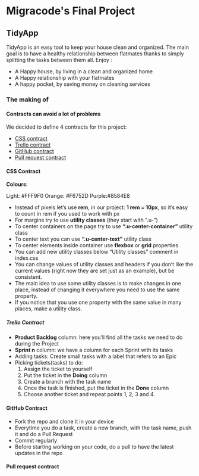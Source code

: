 # Migracode's Final Project

## TidyApp

TidyApp is an easy tool to keep your house clean and organized. The main goal is to have a healthy relationship between flatmates thanks to simply splitting the tasks between them all.
Enjoy :

- A Happy house, by living in a clean and organized home
- A Happy relationship with your flatmates
- A happy pocket, by saving money on cleaning services

### The making of

#### Contracts can avoid a lot of problems

We decided to define 4 contracts for this project:

- [CSS contract](#css-contract)
- [Trello contract](#trello-contract)
- [GitHub contract](#github-contract)
- [Pull request contract](#pull-request-contract)

#### CSS Contract

**Colours**:

Light: #FFF9F0
Orange: #F6752D
Purple:#8584E8

- Instead of pixels let’s use **rem**, in our project:
  **1 rem = 10px**, so it’s easy to count in rem if you used to work with px
- For margins try to use **utility classes** (they start with “.u-”)
- To center containers on the page try to use **“.u-center-container”** utility class
- To center text you can use **“.u-center-text”** utility class
- To center elements inside container use **flexbox** or **grid** properties
- You can add new utility classes below “Utility classes” comment in index.css
- You can change values of utility classes and headers if you don’t like the current values (right now they are set just as an example), but be consistent.
- The main idea to use some utility classes is to make changes in one place, instead of changing it everywhere you need to use the same property.
- If you notice that you use one property with the same value in many places, make a utility class.

##### Trello Contract

- **Product Backlog** column: here you’ll find all the tasks we need to do during the Project
- **Sprint n** column: we have a column for each Sprint with its tasks
- Adding tasks:
  Create small tasks with a label that refers to an Epic
- Picking tickets(tasks) to do:
  1.  Assign the ticket to yourself
  2.  Put the ticket in the **Doing** column
  3.  Create a branch with the task name
  4.  Once the task is finished, put the ticket in the **Done** column
  5.  Choose another ticket and repeat points 1, 2, 3 and 4.

#### GitHub Contract

- Fork the repo and clone it in your device
- Everytime you do a task, create a new branch, with the task name, push it and do a Pull Request
- Commit regularly
- Before starting working on your code, do a pull to have the latest updates in the repo

#### Pull request contract
